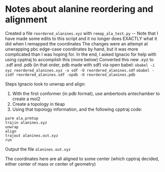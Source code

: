 # Notes about alanine reordering and alignment

Created a file `reordered_alanines.xyz` with `remap_ala_test.py` -- Note that I have made some edits to this script and it no longer does EXACTLY what it did when I remapped the coordinates
The changes were an attempt at unwrapping pbc edge-case coordinates by hand, but it was more complicated than I was hoping for. In the end, I asked Ignacio for help with using cpptraj to accomplish this (more below)
Converted this new .xyz to .sdf and .pdb (in that order, pdb made with sdf) via open babel:
`obabel -i xyz reordered_alanines.xyz -o sdf -O reordered_alanines.sdf`
`obabel -isdf reordered_alanines.sdf -opdb -O reordered_alanines.pdb`

Steps Ignacio took to unwrap and align:

1. With the first conformer (in pdb format), use ambertools antechamber to create a mol2
2. Create a topology in tleap
3. Using that topology information, and the following cpptraj code:

```
parm ala.prmtop
trajin alanines.xyz
unwrap
align
trajout alanines.out.xyz
run
```

Output the file `alanines.out.xyz`

The coordinates here are all aligned to some center (which cpptraj decided, either center of mass or center of geometry)
